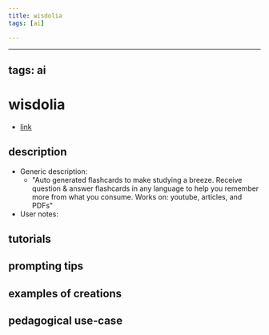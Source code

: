```yaml
---
title: wisdolia
tags: [ai]

---
```


---
tags: ai 
---


# wisdolia


* [link](https://www.wisdolia.com/)

## description
* Generic description: 
    * "Auto generated flashcards to make studying a breeze. Receive question & answer flashcards in any language to help you remember more from what you consume. Works on: youtube, articles, and PDFs"
* User notes:

## tutorials

## prompting tips

## examples of creations 

## pedagogical use-case 
